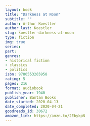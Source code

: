 ```yaml
---
layout: book
title: "Darkness at Noon"
subtitle: ""
author: Arthur Koestler
author_last: Koestler
slug: koestler-darkness-at-noon
type: fiction
img: true
series: 
part: 
genres:
- historical fiction
- classics
- politics
isbn: 9780553265958
rating: 5
pages: 216
format: audiobook
publish_year: 1940
publisher: Bantam Books
date_started: 2020-04-13
date_completed: 2020-04-21
goodreads_id: 30672
amazon_link: https://amzn.to/2EbykpN
---
```

